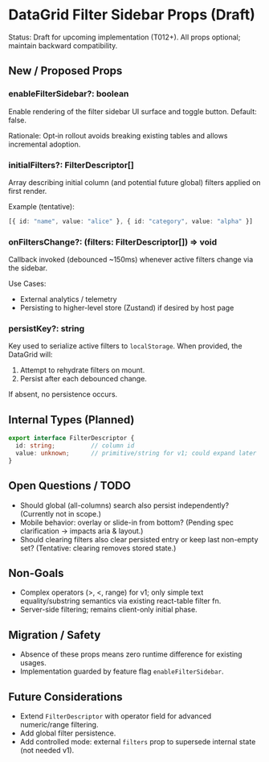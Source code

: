 # DataGrid Filter Sidebar Props (Draft)

Status: Draft for upcoming implementation (T012+). All props optional; maintain backward compatibility.

## New / Proposed Props

### enableFilterSidebar?: boolean
Enable rendering of the filter sidebar UI surface and toggle button. Default: false.

Rationale: Opt‑in rollout avoids breaking existing tables and allows incremental adoption.

### initialFilters?: FilterDescriptor[]
Array describing initial column (and potential future global) filters applied on first render.

Example (tentative):
```ts
[{ id: "name", value: "alice" }, { id: "category", value: "alpha" }]
```

### onFiltersChange?: (filters: FilterDescriptor[]) => void
Callback invoked (debounced ~150ms) whenever active filters change via the sidebar.

Use Cases:
- External analytics / telemetry
- Persisting to higher-level store (Zustand) if desired by host page

### persistKey?: string
Key used to serialize active filters to `localStorage`. When provided, the DataGrid will:
1. Attempt to rehydrate filters on mount.
2. Persist after each debounced change.

If absent, no persistence occurs.

## Internal Types (Planned)
```ts
export interface FilterDescriptor {
  id: string;          // column id
  value: unknown;      // primitive/string for v1; could expand later
}
```

## Open Questions / TODO
- Should global (all-columns) search also persist independently? (Currently not in scope.)
- Mobile behavior: overlay or slide-in from bottom? (Pending spec clarification -> impacts aria & layout.)
- Should clearing filters also clear persisted entry or keep last non-empty set? (Tentative: clearing removes stored state.)

## Non-Goals
- Complex operators (>, <, range) for v1; only simple text equality/substring semantics via existing react-table filter fn.
- Server-side filtering; remains client-only initial phase.

## Migration / Safety
- Absence of these props means zero runtime difference for existing usages.
- Implementation guarded by feature flag `enableFilterSidebar`.

## Future Considerations
- Extend `FilterDescriptor` with operator field for advanced numeric/range filtering.
- Add global filter persistence.
- Add controlled mode: external `filters` prop to supersede internal state (not needed v1).
